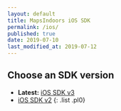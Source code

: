 ```yaml
---
layout: default
title: MapsIndoors iOS SDK
permalink: /ios/
published: true
date: 2019-07-10
last_modified_at: 2019-07-12
---
```


## Choose an SDK version

* **Latest:** [iOS SDK v3](/ios/v3/)
* [iOS SDK v2](/ios/v2/)
{: .list .pl0}
